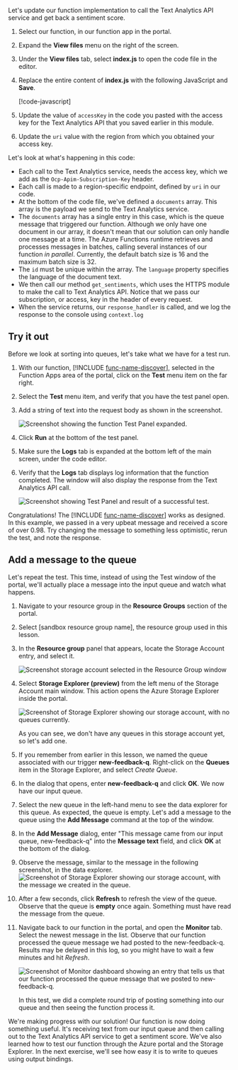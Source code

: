 Let's update our function implementation to call the Text Analytics API service and get back a sentiment score.

1. Select our function, in our function app in the portal.

1. Expand the **View files** menu on the right of the screen.

1. Under the **View files** tab, select **index.js** to open the code file in the editor.

1. Replace the entire content of **index.js** with the following JavaScript and **Save**.

    [!code-javascript[](../code/discover-sentiment-sort.js?highlight=7)]

1. Update the value of `accessKey` in the code you pasted with the access key for the Text Analytics API that you saved earlier in this module. 

1. Update the `uri` value with the region from which you obtained your access key.

Let's look at what's happening in this code:

- Each call to the Text Analytics service, needs the access key, which we add as the `Ocp-Apim-Subscription-Key` header. 
- Each call is made to a region-specific endpoint, defined by `uri` in our code.
- At the bottom of the code file, we've defined a `documents` array. This array is the payload we send to the Text Analytics service.
- The `documents` array has a single entry in this case, which is the queue message that triggered our function. Although we only have one document in our array, it doesn't mean that our solution can only handle one message at a time. The Azure Functions runtime retrieves and processes messages in batches, calling several instances of our function *in parallel*. Currently, the default batch size is 16 and the maximum batch size is 32.
- The `id` must be unique within the array. The `language` property specifies the language of the document text.
- We then call our method `get_sentiments`, which uses the HTTPS module to make the call to Text Analytics API. Notice that we pass our subscription, or access, key in the header of every request.
- When the service returns, our `response_handler` is called, and we log the response to the console using `context.log`


## Try it out

Before we look at sorting into queues, let's take what we have for a test run.

1. With our function, [!INCLUDE [func-name-discover](./func-name-discover.md)], selected in the Function Apps area of the portal, click on the **Test** menu item on the far right.

1. Select the **Test** menu item, and verify that you have the test panel open.

1. Add a string of text into the request body as shown in the screenshot.

    ![Screenshot showing the function Test Panel expanded.](../media/test-panel-open-small.png)

1.  Click **Run** at the bottom of the test panel.

1. Make sure the **Logs** tab is expanded at the bottom left of the main screen, under the code editor.

1. Verify that the **Logs** tab displays log information that the function completed. The window will also display the response from the Text Analytics API call.

    ![Screenshot showing Test Panel and result of a successful test.](../media/sentiment-response-log1.png)

Congratulations! The [!INCLUDE [func-name-discover](./func-name-discover.md)] works as designed. In this example, we passed in a very upbeat message and received a score of over 0.98. Try changing the message to something less optimistic, rerun the test, and note the response.

## Add a message to the queue

Let's repeat the test. This time, instead of using the Test window of the portal, we'll actually place a message into the input queue and watch what happens.

1. Navigate to your resource group in the **Resource Groups** section of the portal.

1. Select <rgn>[sandbox resource group name]</rgn>, the resource group used in this lesson.

1. In the **Resource group** panel that appears, locate the Storage
Account entry, and select it.

    ![Screenshot storage account selected in the Resource Group window](../media/select-storage-account.png)

1. Select **Storage Explorer (preview)** from the left menu of the Storage Account main window. This action opens the Azure Storage Explorer inside the portal. 

    ![Screenshot of Storage Explorer showing our storage account, with no queues currently.](../media/sa-no-queue.png)

    As you can see, we don't have any queues in this storage account yet, so let's add one.

1. If you remember from earlier in this lesson, we named the queue associated with our trigger **new-feedback-q**. Right-click on the **Queues** item in the Storage Explorer, and select *Create Queue*.

1. In the dialog that opens, enter **new-feedback-q** and click **OK**. We now have our input queue.

1. Select the new queue in the left-hand menu to see the data explorer for this queue. As expected, the queue is empty. Let's add a message to the queue using the **Add Message** command at the top of the window.

1. In the **Add Message** dialog, enter "This message came from our input queue, new-feedback-q" into the **Message text** field, and click **OK** at the bottom of the dialog.

1. Observe the message, similar to the message in the following screenshot, in the data explorer.
    ![Screenshot of Storage Explorer showing our storage account, with the message we created in the queue.](../media/message-in-input-queue.png)

1. After a few seconds, click **Refresh** to refresh the view of the queue. Observe that the queue is **empty** once again. Something must have read the message from the queue.

1. Navigate back to our function in the portal, and open the **Monitor** tab. Select the newest message in the list. Observe that our function processed the queue message we had posted to the new-feedback-q. Results may be delayed in this log, so you might have to wait a few minutes and hit *Refresh*.

    ![Screenshot of Monitor dashboard showing an entry that tells us that our function processed the queue message that we posted to new-feedback-q.](../media/message-in-monitor.png)

    In this test, we did a complete round trip of posting something into our queue and then seeing the function process it.

We're making progress with our solution! Our function is now doing something useful. It's receiving text from our input queue and then calling out to the Text Analytics API service to get a sentiment score. We've also learned how to test our function through the Azure portal and the Storage Explorer. In the next exercise, we'll see how easy it is to write to queues using output bindings.
